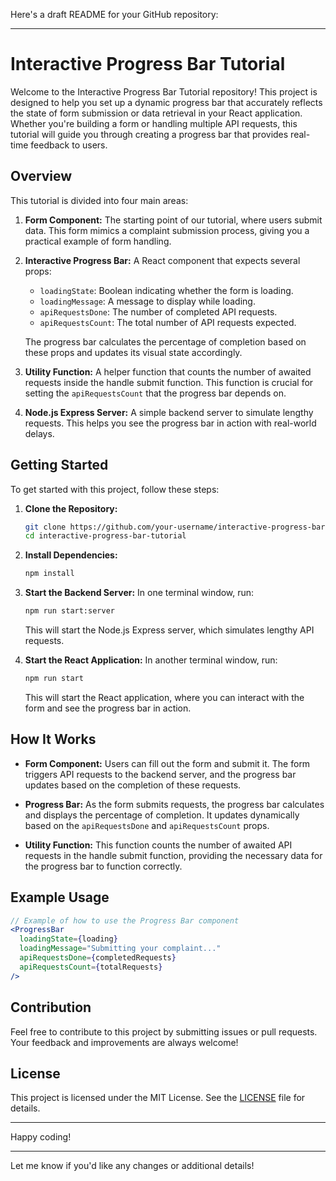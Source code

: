 Here's a draft README for your GitHub repository:

---

# Interactive Progress Bar Tutorial

Welcome to the Interactive Progress Bar Tutorial repository! This project is designed to help you set up a dynamic progress bar that accurately reflects the state of form submission or data retrieval in your React application. Whether you're building a form or handling multiple API requests, this tutorial will guide you through creating a progress bar that provides real-time feedback to users.

## Overview

This tutorial is divided into four main areas:

1. **Form Component:** The starting point of our tutorial, where users submit data. This form mimics a complaint submission process, giving you a practical example of form handling.

2. **Interactive Progress Bar:** A React component that expects several props:
   - `loadingState`: Boolean indicating whether the form is loading.
   - `loadingMessage`: A message to display while loading.
   - `apiRequestsDone`: The number of completed API requests.
   - `apiRequestsCount`: The total number of API requests expected.

   The progress bar calculates the percentage of completion based on these props and updates its visual state accordingly.

3. **Utility Function:** A helper function that counts the number of awaited requests inside the handle submit function. This function is crucial for setting the `apiRequestsCount` that the progress bar depends on.

4. **Node.js Express Server:** A simple backend server to simulate lengthy requests. This helps you see the progress bar in action with real-world delays.

## Getting Started

To get started with this project, follow these steps:

1. **Clone the Repository:**
   ```bash
   git clone https://github.com/your-username/interactive-progress-bar-tutorial.git
   cd interactive-progress-bar-tutorial
   ```

2. **Install Dependencies:**
   ```bash
   npm install
   ```

3. **Start the Backend Server:**
   In one terminal window, run:
   ```bash
   npm run start:server
   ```
   This will start the Node.js Express server, which simulates lengthy API requests.

4. **Start the React Application:**
   In another terminal window, run:
   ```bash
   npm run start
   ```
   This will start the React application, where you can interact with the form and see the progress bar in action.

## How It Works

- **Form Component:** Users can fill out the form and submit it. The form triggers API requests to the backend server, and the progress bar updates based on the completion of these requests.

- **Progress Bar:** As the form submits requests, the progress bar calculates and displays the percentage of completion. It updates dynamically based on the `apiRequestsDone` and `apiRequestsCount` props.

- **Utility Function:** This function counts the number of awaited API requests in the handle submit function, providing the necessary data for the progress bar to function correctly.

## Example Usage

```jsx
// Example of how to use the Progress Bar component
<ProgressBar
  loadingState={loading}
  loadingMessage="Submitting your complaint..."
  apiRequestsDone={completedRequests}
  apiRequestsCount={totalRequests}
/>
```

## Contribution

Feel free to contribute to this project by submitting issues or pull requests. Your feedback and improvements are always welcome!

## License

This project is licensed under the MIT License. See the [LICENSE](LICENSE) file for details.

---

Happy coding!

---

Let me know if you'd like any changes or additional details!
